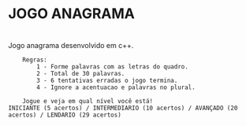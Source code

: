 <div>
<h1> JOGO ANAGRAMA <h1>
</div>

##

<body>
    Jogo anagrama desenvolvido em c++.
    
        Regras:
            1 - Forme palavras com as letras do quadro.
            2 - Total de 30 palavras.
            3 - 6 tentativas erradas o jogo termina.
            4 - Ignore a acentuacao e palavras no plural.

        Jogue e veja em qual nível você está!
    INICIANTE (5 acertos) / INTERMEDIARIO (10 acertos) / AVANÇADO (20 acertos) / LENDARIO (29 acertos)
</body>